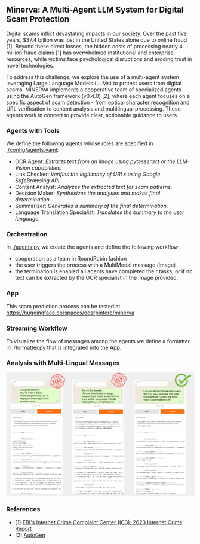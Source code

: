 <!-- 
---
title: minerva
emoji: 🔬
colorFrom: blue
colorTo: indigo
sdk: gradio
sdk_version: 5.9.0
app_file: app.py
pinned: false
---
-->

## Minerva: A Multi-Agent LLM System for Digital Scam Protection

Digital scams inflict devastating impacts in our society. Over the past five years, $37.4 billion was lost in the United States alone due to online fraud [1]. Beyond these direct losses, the hidden costs of processing nearly 4 million fraud claims [1] has overwhelmed institutional and enterprise resources, while victims face psychological disruptions and eroding trust in novel technologies.

To address this challenge, we explore the use of a multi-agent system leveraging Large Language Models (LLMs) to protect users from digital scams. MINERVA implements a cooperative team of specialized agents using the AutoGen framework (v0.4.0) [2], where each agent focuses on a specific aspect of scam detection - from optical character recognition and URL verification to content analysis and multilingual processing. These agents work in concert to provide clear, actionable guidance to users.

### Agents with Tools

We define the following agents whose roles are specified in [./config/agents.yaml](./config/agents.yaml):

- OCR Agent: *Extracts text from an image using pytesseract or the LLM-Vision capabilities.*
- Link Checker: *Verifies the legitimacy of URLs using Google SafeBrowsing API.*
- Content Analyst: *Analyzes the extracted text for scam patterns.*
- Decision Maker: *Synthesizes the analyses and makes final determination.*
- Summarizer: *Generates a summary of the final determination.*
- Language Translation Specialist: *Translates the summary to the user language.*

### Orchestration

In [./agents.py](./agents.py) we create the agents and define the following workflow:
- cooperation as a team in RoundRobin fashion
- the user triggers the process with a MultiModal message (image)
- the termination is enabled all agents have completed their tasks, or if no text can be extracted by the OCR specialist in the image provided.

### App

This scam prediction process can be tested at https://huggingface.co/spaces/dcarpintero/minerva

### Streaming Workflow

To visualize the flow of messages among the agents we define a formatter in [./formatter.py](./formatter.py) that is integrated into the App.

### Analysis with Multi-Lingual Messages

<p align="center">
  <img src="./results/minerva.results.panel.png">
</p>

### References

- [1] [FBI's Internet Crime Complaint Center (IC3), 2023 Internet Crime Report](https://www.ic3.gov/AnnualReport/Reports/2023_IC3Report.pdf)
- [2] [AutoGen](https://github.com/microsoft/autogen/)
